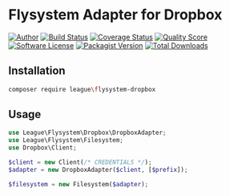 # Flysystem Adapter for Dropbox

[![Author](http://img.shields.io/badge/author-@frankdejonge-blue.svg?style=flat-square)](https://twitter.com/frankdejonge)
[![Build Status](https://img.shields.io/travis/thephpleague/flysystem-dropbox/master.svg?style=flat-square)](https://travis-ci.org/thephpleague/flysystem-dropbox)
[![Coverage Status](https://img.shields.io/scrutinizer/coverage/g/thephpleague/flysystem-dropbox.svg?style=flat-square)](https://scrutinizer-ci.com/g/thephpleague/flysystem-dropbox/code-structure)
[![Quality Score](https://img.shields.io/scrutinizer/g/thephpleague/flysystem-dropbox.svg?style=flat-square)](https://scrutinizer-ci.com/g/thephpleague/flysystem-dropbox)
[![Software License](https://img.shields.io/badge/license-MIT-brightgreen.svg?style=flat-square)](LICENSE)
[![Packagist Version](https://img.shields.io/packagist/v/league/flysystem-dropbox.svg?style=flat-square)](https://packagist.org/packages/league/flysystem-dropbox)
[![Total Downloads](https://img.shields.io/packagist/dt/league/flysystem-dropbox.svg?style=flat-square)](https://packagist.org/packages/league/flysystem-dropbox)


## Installation

```bash
composer require league\flysystem-dropbox
```

## Usage

```php
use League\Flysystem\Dropbox\DropboxAdapter;
use League\Flysystem\Filesystem;
use Dropbox\Client;

$client = new Client(/* CREDENTIALS */);
$adapter = new DropboxAdapter($client, [$prefix]);

$filesystem = new Filesystem($adapter);
```